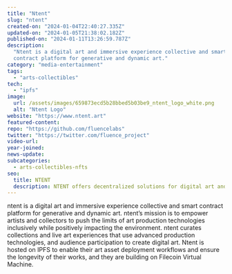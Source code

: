 ```yaml
---
title: "Ntent"
slug: "ntent"
created-on: "2024-01-04T22:40:27.335Z"
updated-on: "2024-01-05T21:38:02.182Z"
published-on: "2024-01-11T13:26:59.787Z"
description:
  "Ntent is a digital art and immersive experience collective and smart
  contract platform for generative and dynamic art."
category: "media-entertainment"
tags:
  - "arts-collectibles"
tech:
  - "ipfs"
image:
  url: /assets/images/659873ecd5b28bbed5b03be9_ntent_logo_white.png
  alt: "Ntent Logo"
website: "https://www.ntent.art"
featured-content:
repo: "https://github.com/fluencelabs"
twitter: "https://twitter.com/fluence_project"
video-url:
year-joined:
news-update:
subcategories:
  - arts-collectibles-nfts
seo:
  title: NTENT
  description: NTENT offers decentralized solutions for digital art and collectibles.
---
```


ntent is a digital art and immersive experience collective and smart contract platform for generative and dynamic art. ntent’s mission is to empower artists and collectors to push the limits of art production technologies inclusively while positively impacting the environment. ntent curates collections and live art experiences that use advanced production technologies, and audience participation to create digital art. Ntent is hosted on IPFS to enable their art asset deployment workflows and ensure the longevity of their works, and they are building on Filecoin Virtual Machine.
